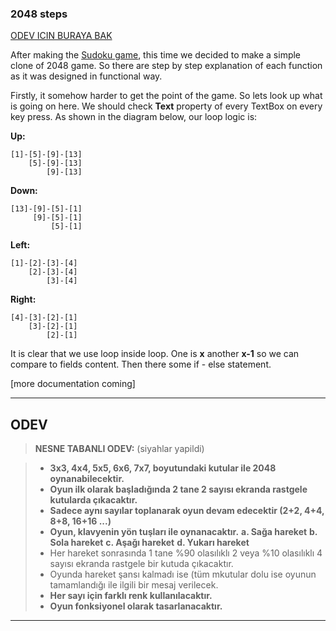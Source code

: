 ### 2048 steps

[ODEV ICIN BURAYA BAK](#odev)

After making the [Sudoku game](https://github.com/sayawan/sudoku), this time we decided to make a simple clone of 2048 game. So there are step by step explanation of each function as it was designed in functional way.

Firstly, it somehow harder to get the point of the game. So lets look up what is going on here. We should check **Text** property of every TextBox on every key press. As shown in the diagram below, our loop logic is:

**Up:**
```
[1]-[5]-[9]-[13]
    [5]-[9]-[13]
        [9]-[13]
```

**Down:**
```
[13]-[9]-[5]-[1]
     [9]-[5]-[1]
         [5]-[1]
```

**Left:**

```
[1]-[2]-[3]-[4]
    [2]-[3]-[4]
        [3]-[4]
```

**Right:**
```
[4]-[3]-[2]-[1]
    [3]-[2]-[1]
        [2]-[1]
```

It is clear that we use loop inside loop. One is **x** another **x-1** so we can compare to fields content. Then there some if - else statement.

[more documentation coming]

----------

ODEV
-------------------

> **NESNE TABANLI ODEV:**
(siyahlar yapildi)

> - **3x3, 4x4, 5x5, 6x6, 7x7, boyutundaki kutular ile 2048 oynanabilecektir.**
> - **Oyun ilk olarak başladığında 2 tane 2 sayısı ekranda rastgele kutularda çıkacaktır.**
> - **Sadece aynı sayılar toplanarak oyun devam edecektir (2+2, 4+4, 8+8, 16+16 ...)**
> - **Oyun, klavyenin yön tuşları ile oynanacaktır.**
**a. Sağa hareket**
**b. Sola hareket**
**c. Aşağı hareket**
**d. Yukarı hareket**
> - Her hareket sonrasında 1 tane %90 olasılıklı 2 veya %10 olasılıklı 4 sayısı ekranda rastgele bir kutuda çıkacaktır.
> - Oyunda hareket şansı kalmadı ise (tüm mkutular dolu ise oyunun tamamlandığı ile ilgili bir mesaj verilecek.
> - **Her sayı için farklı renk kullanılacaktır.**
> - **Oyun fonksiyonel olarak tasarlanacaktır.**

----------